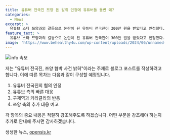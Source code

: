 ```yaml
---
title: 유튜버 전국진 쯔양 돈 갈취 인정에 유튜버들 돌변 왜?
categories:
  - News
excerpt: >
  유튜브 스타 쯔양과의 갈등으로 논란이 된 유튜버 전국진이 300만 원을 받았다고 인정했다. 이에 검찰총장이 엄정한 수사를 주문하고, 유튜브 측은 수익 창출을 막아 협박 의혹에 대응했다. 다수의 유튜버들도 사과하고, 쯔양 측은 추가 고소를 검토 중이라고 전해졌다. 해당 논란으로 관련된 유튜브 채널들의 영상도 큰 관심을 끌고 있다.
feature_text: >
  유튜브 스타 쯔양과의 갈등으로 논란이 된 유튜버 전국진이 300만 원을 받았다고 인정했다. 이에 검찰총장이 엄정한 수사를 주문하고, 유튜브 측은 수익 창출을 막아 협박 의혹에 대응했다. 다수의 유튜버들도 사과하고, 쯔양 측은 추가 고소를 검토 중이라고 전해졌다. 해당 논란으로 관련된 유튜브 채널들의 영상도 큰 관심을 끌고 있다.
image: 'https://www.behealthy4u.com/wp-content/uploads/2024/06/unnamed-file.png'
---
```


<p><img src="https://www.behealthy4u.com/wp-content/uploads/2024/06/unnamed-file.png" alt="info 속보" /></p>

<p>저는 "유튜버 전국진, 쯔양 협박 사건 밝혀"이라는 주제로 블로그 포스트를 작성하려고 합니다. 이에 따른 목차는 다음과 같이 구성할 예정입니다.</p>

<ol>
<li>유튜버 전국진의 혐의 인정</li>
<li>유튜브 측의 빠른 대응</li>
<li>구제역과 카라큘라의 반응</li>
<li>쯔양 측의 추가 대응 예고</li>
</ol>

<p>각 항목의 중요 내용은 적절히 강조해주도록 하겠습니다. 어떤 부분을 강조해야 하는지 추가로 안내해 주시면 감사하겠습니다.</p>
생생한 뉴스, <a href="https://opensis.kr" rel="dofollow">opensis.kr</a>


